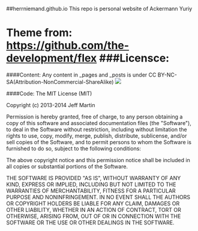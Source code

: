 ##herrniemand.github.io
This repo is personal website of Ackermann Yuriy

Theme from:
https://github.com/the-development/flex
###Licensce:
=====
####Content:
Any content in _pages and _posts is under 
CC BY-NC-SA(Attribution-NonCommercial-ShareAlike)
<img src="https://i.creativecommons.org/l/by-nc-sa/3.0/88x31.png"/>

####Code:
The MIT License (MIT)

Copyright (c) 2013-2014 Jeff Martin

Permission is hereby granted, free of charge, to any person obtaining a copy
of this software and associated documentation files (the "Software"), to deal
in the Software without restriction, including without limitation the rights
to use, copy, modify, merge, publish, distribute, sublicense, and/or sell
copies of the Software, and to permit persons to whom the Software is
furnished to do so, subject to the following conditions:

The above copyright notice and this permission notice shall be included in all
copies or substantial portions of the Software.

THE SOFTWARE IS PROVIDED "AS IS", WITHOUT WARRANTY OF ANY KIND, EXPRESS OR
IMPLIED, INCLUDING BUT NOT LIMITED TO THE WARRANTIES OF MERCHANTABILITY,
FITNESS FOR A PARTICULAR PURPOSE AND NONINFRINGEMENT. IN NO EVENT SHALL THE
AUTHORS OR COPYRIGHT HOLDERS BE LIABLE FOR ANY CLAIM, DAMAGES OR OTHER
LIABILITY, WHETHER IN AN ACTION OF CONTRACT, TORT OR OTHERWISE, ARISING FROM,
OUT OF OR IN CONNECTION WITH THE SOFTWARE OR THE USE OR OTHER DEALINGS IN THE
SOFTWARE.
